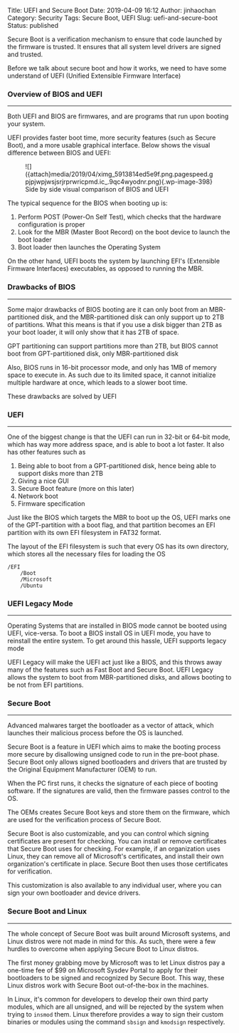 Title: UEFI and Secure Boot
Date: 2019-04-09 16:12
Author: jinhaochan
Category: Security
Tags: Secure Boot, UEFI
Slug: uefi-and-secure-boot
Status: published

<!-- wp:paragraph -->

Secure Boot is a verification mechanism to ensure that code launched by the firmware is trusted. It ensures that all system level drivers are signed and trusted.

<!-- /wp:paragraph -->

<!-- wp:paragraph -->

Before we talk about secure boot and how it works, we need to have some understand of UEFI (Unified Extensible Firmware Interface)

<!-- /wp:paragraph -->

<!-- wp:heading {"level":3} -->

### Overview of BIOS and UEFI

<!-- /wp:heading -->

<!-- wp:separator -->

------------------------------------------------------------------------

<!-- /wp:separator -->

</p>
<!-- wp:paragraph -->

Both UEFI and BIOS are firmwares, and are programs that run upon booting your system.

<!-- /wp:paragraph -->

<!-- wp:paragraph -->

UEFI provides faster boot time, more security features (such as Secure Boot), and a more usable graphical interface. Below shows the visual difference between BIOS and UEFI:

<!-- /wp:paragraph -->

<!-- wp:image {"id":398} -->

<figure class="wp-block-image">
![]({attach}media/2019/04/ximg_5913814ed5e9f.png.pagespeed.gpjpjwpjwsjsrjrprwricpmd.ic_.9qc4wyodnr.png){.wp-image-398}  

<figcaption>
Side by side visual comparison of BIOS and UEFI

</figcaption>
</figure>
<!-- /wp:image -->

<!-- wp:paragraph -->

The typical sequence for the BIOS when booting up is:

<!-- /wp:paragraph -->

<!-- wp:list {"ordered":true} -->

1.  Perform POST (Power-On Self Test), which checks that the hardware configuration is proper
2.  Look for the MBR (Master Boot Record) on the boot device to launch the boot loader
3.  Boot loader then launches the Operating System

<!-- /wp:list -->

<!-- wp:paragraph -->

On the other hand, UEFI boots the system by launching EFI's (Extensible Firmware Interfaces) executables, as opposed to running the MBR.

<!-- /wp:paragraph -->

<!-- wp:heading {"level":3} -->

### Drawbacks of BIOS

<!-- /wp:heading -->

<!-- wp:separator -->

------------------------------------------------------------------------

<!-- /wp:separator -->

</p>
<!-- wp:paragraph -->

Some major drawbacks of BIOS booting are it can only boot from an MBR-partitioned disk, and the MBR-partitioned disk can only support up to 2TB of partitions. What this means is that if you use a disk bigger than 2TB as your boot loader, it will only show that it has 2TB of space.

<!-- /wp:paragraph -->

<!-- wp:paragraph -->

GPT partitioning can support partitions more than 2TB, but BIOS cannot boot from GPT-partitioned disk, only MBR-partitioned disk

<!-- /wp:paragraph -->

<!-- wp:paragraph -->

Also, BIOS runs in 16-bit processor mode, and only has 1MB of memory space to execute in. As such due to its limited space, it cannot initialize multiple hardware at once, which leads to a slower boot time.

<!-- /wp:paragraph -->

<!-- wp:paragraph -->

These drawbacks are solved by UEFI

<!-- /wp:paragraph -->

<!-- wp:heading {"level":3} -->

### UEFI

<!-- /wp:heading -->

<!-- wp:separator -->

------------------------------------------------------------------------

<!-- /wp:separator -->

</p>
<!-- wp:paragraph -->

One of the biggest change is that the UEFI can run in 32-bit or 64-bit mode, which has way more address space, and is able to boot a lot faster. It also has other features such as

<!-- /wp:paragraph -->

<!-- wp:list {"ordered":true} -->

1.  Being able to boot from a GPT-partitioned disk, hence being able to support disks more than 2TB
2.  Giving a nice GUI
3.  Secure Boot feature (more on this later)
4.  Network boot
5.  Firmware specification

<!-- /wp:list -->

<!-- wp:paragraph -->

Just like the BIOS which targets the MBR to boot up the OS, UEFI marks one of the GPT-partition with a boot flag, and that partition becomes an EFI partition with its own EFI filesystem in FAT32 format.

<!-- /wp:paragraph -->

<!-- wp:paragraph -->

The layout of the EFI filesystem is such that every OS has its own directory, which stores all the necessary files for loading the OS

<!-- /wp:paragraph -->

<!-- wp:code -->

``` {.wp-block-code}
/EFI
    /Boot
    /Microsoft
    /Ubuntu
```

<!-- /wp:code -->

<!-- wp:heading {"level":3} -->

### UEFI Legacy Mode  

<!-- /wp:heading -->

<!-- wp:separator -->

------------------------------------------------------------------------

<!-- /wp:separator -->

</p>
<!-- wp:paragraph -->

Operating Systems that are installed in BIOS mode cannot be booted using UEFI, vice-versa. To boot a BIOS install OS in UEFI mode, you have to reinstall the entire system. To get around this hassle, UEFI supports legacy mode

<!-- /wp:paragraph -->

<!-- wp:paragraph -->

UEFI Legacy will make the UEFI act just like a BIOS, and this throws away many of the features such as Fast Boot and Secure Boot. UEFI Legacy allows the system to boot from MBR-partitioned disks, and allows booting to be not from EFI partitions.

<!-- /wp:paragraph -->

<!-- wp:heading {"level":3} -->

### Secure Boot

<!-- /wp:heading -->

<!-- wp:separator -->

------------------------------------------------------------------------

<!-- /wp:separator -->

</p>
<!-- wp:paragraph -->

Advanced malwares target the bootloader as a vector of attack, which launches their malicious process before the OS is launched.

<!-- /wp:paragraph -->

<!-- wp:paragraph -->

Secure Boot is a feature in UEFI which aims to make the booting process more secure by disallowing unsigned code to run in the pre-boot phase. Secure Boot only allows signed bootloaders and drivers that are trusted by the Original Equipment Manufacturer (OEM) to run.

<!-- /wp:paragraph -->

<!-- wp:paragraph -->

When the PC first runs, it checks the signature of each piece of booting software. If the signatures are valid, then the firmware passes control to the OS.

<!-- /wp:paragraph -->

<!-- wp:paragraph -->

The OEMs creates Secure Boot keys and store them on the firmware, which are used for the verification process of Secure Boot.

<!-- /wp:paragraph -->

<!-- wp:paragraph -->

Secure Boot is also customizable, and you can control which signing certificates are present for checking. You can install or remove certificates that Secure Boot uses for checking. For example, if an organization uses Linux, they can remove all of Microsoft's certificates, and install their own organization's certificate in place. Secure Boot then uses those certificates for verification.

<!-- /wp:paragraph -->

<!-- wp:paragraph -->

This customization is also available to any individual user, where you can sign your own bootloader and device drivers.

<!-- /wp:paragraph -->

<!-- wp:heading {"level":3} -->

### Secure Boot and Linux

<!-- /wp:heading -->

<!-- wp:separator -->

------------------------------------------------------------------------

<!-- /wp:separator -->

</p>
<!-- wp:paragraph -->

The whole concept of Secure Boot was built around Microsoft systems, and Linux distros were not made in mind for this. As such, there were a few hurdles to overcome when applying Secure Boot to Linux distros.

<!-- /wp:paragraph -->

<!-- wp:paragraph -->

The first money grabbing move by Microsoft was to let Linux distros pay a one-time fee of \$99 on Microsoft Sysdev Portal to apply for their bootloaders to be signed and recognized by Secure Boot. This way, these Linux distros work with Secure Boot out-of-the-box in the machines.

<!-- /wp:paragraph -->

<!-- wp:paragraph -->

In Linux, it's common for developers to develop their own third party modules, which are all unsigned, and will be rejected by the system when trying to `insmod` them. Linux therefore provides a way to sign their custom binaries or modules using the command `sbsign` and `kmodsign` respectively.

<!-- /wp:paragraph -->

<!-- wp:paragraph -->

<!-- /wp:paragraph -->
